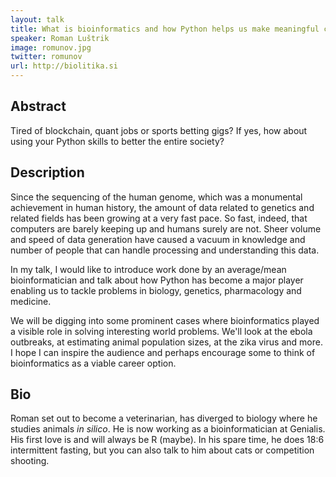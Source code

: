 ```yaml
---
layout: talk
title: What is bioinformatics and how Python helps us make meaningful contributions to society
speaker: Roman Luštrik
image: romunov.jpg
twitter: romunov
url: http://biolitika.si
---
```


## Abstract
Tired of blockchain, quant jobs or sports betting gigs? If yes, how about using your Python skills to better the entire society?

## Description
Since the sequencing of the human genome, which was a monumental achievement in human history, the amount of data related to genetics and related fields has been growing at a very fast pace. So fast, indeed, that computers are barely keeping up and humans surely are not. Sheer volume and speed of data generation have caused a vacuum in knowledge and number of people that can handle processing and understanding this data.

In my talk, I would like to introduce work done by an average/mean bioinformatician and talk about how Python has become a major player enabling us to tackle problems in biology, genetics, pharmacology and medicine. 

We will be digging into some prominent cases where bioinformatics played a visible role in solving interesting world problems. We'll look at the ebola outbreaks, at estimating animal population sizes, at the zika virus and more. I hope I can inspire the audience and perhaps encourage some to think of bioinformatics as a viable career option.

## Bio
Roman set out to become a veterinarian, has diverged to biology where he studies animals _in silico_. He is now working as a bioinformatician at Genialis. His first love is and will always be R (maybe). In his spare time, he does 18:6 intermittent fasting, but you can also talk to him about cats or competition shooting.

